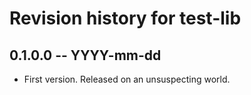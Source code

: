 # Revision history for test-lib

## 0.1.0.0 -- YYYY-mm-dd

* First version. Released on an unsuspecting world.
